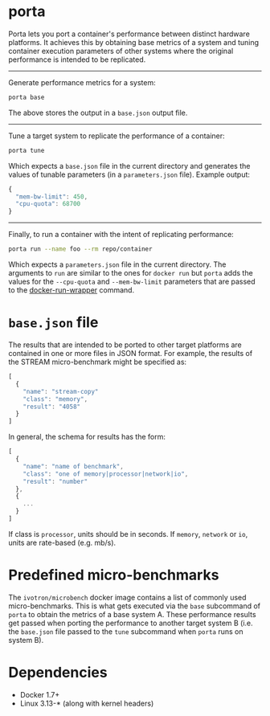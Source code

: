 # porta

Porta lets you port a container's performance between distinct 
hardware platforms. It achieves this by obtaining base metrics of a 
system and tuning container execution parameters of other systems 
where the original performance is intended to be replicated.

--------

Generate performance metrics for a system:

```bash
porta base
```

The above stores the output in a `base.json` output file.

--------

Tune a target system to replicate the performance of a container:

```bash
porta tune
```

Which expects a `base.json` file in the current directory and 
generates the values of tunable parameters (in a `parameters.json` 
file). Example output:

```javascript
{
  "mem-bw-limit": 450,
  "cpu-quota": 68700
}
```

--------

Finally, to run a container with the intent of replicating 
performance:

```bash
porta run --name foo --rm repo/container
```

Which expects a `parameters.json` file in the current directory. The 
arguments to `run` are similar to the ones for `docker run` but 
`porta` adds the values for the  `--cpu-quota` and `--mem-bw-limit` 
parameters that are passed to the 
[docker-run-wrapper](docker/docker-run-wrapper) command.

# `base.json` file

The results that are intended to be ported to other target platforms 
are contained in one or more files in JSON format. For example, the 
results of the STREAM micro-benchmark might be specified as:

```javascript
[
  {
    "name": "stream-copy"
    "class": "memory",
    "result": "4058"
  }
]
```

In general, the schema for results has the form:

```javascript
[
  {
    "name": "name of benchmark",
    "class": "one of memory|processor|network|io",
    "result": "number"
  },
  {
    ...
  }
]
```

If class is `processor`, units should be in seconds. If `memory`, 
`network` or `io`, units are rate-based (e.g. mb/s).

# Predefined micro-benchmarks

The `ivotron/microbench` docker image contains a list of commonly used 
micro-benchmarks. This is what gets executed via the `base` subcommand 
of `porta` to obtain the metrics of a base system A. These performance 
results get passed when porting the performance to another target 
system B (i.e. the `base.json` file passed to the `tune` subcommand 
when `porta` runs on system B).

<!--
## Adding new benchmarks

Porta relies on docker, so adding a new benchmark means creating a 
docker image that executes one or more benchmarks and prints to 
`stdout` results in the JSON format shown above. Once an image that 
follows this convention is defined, one can copy the `microbench.yml` 
file and modify it accordingly. In order to have `porta` use this, use 
the `--file` flag of the `base` command.
-->

# Dependencies

  * Docker 1.7+
  * Linux 3.13-* (along with kernel headers)
